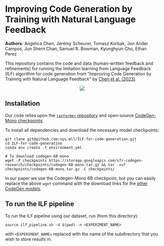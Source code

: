 # Improving Code Generation by Training with Natural Language Feedback
<b>Authors</b>: Angelica Chen, Jérémy Scheurer, Tomasz Korbak, Jon Ander Campos, Jun Shern Chan, Samuel R. Bowman, Kyunghyun Cho, Ethan Perez

This repository contains the code and data (human-written feedback and refinements) for running the Imitation learning from Language Feedback (ILF) algorithm 
for code generation from "Improving Code Generation by Training with Natural Language Feedback" by [Chen et al. (2023)](https://github.com/nyu-mll/ILF-for-code-generation/blob/main/ilf_for_code_gen.pdf).
<p align="center">
<img src=https://user-images.githubusercontent.com/72049239/228312658-e44fe06d-b1fd-4974-80d4-1e712c1051a3.png />
</p>

## Installation

Our code relies upon the [`jaxformer` repository](https://github.com/salesforce/jaxformer) and open-source [CodeGen-Mono checkpoints](https://github.com/salesforce/CodeGen).

To install all dependencies and download the necessary model checkpoints:
```{bash}
git clone git@github.com:nyu-mll/ILF-for-code-generation.git
cd ILF-for-code-generation
conda env create -f environment.yml

# To download codegen-6B-mono
wget -P checkpoints https://storage.googleapis.com/sfr-codegen-research/checkpoints/codegen-6B-mono.tar.gz && tar -xvf checkpoints/codegen-6B-mono.tar.gz -C checkpoints/

```

In our paper we use the Codegen-Mono 6B checkpoint, but you can easily replace the above `wget` command with the download links for the [other CodeGen models](https://github.com/salesforce/CodeGen#sampling-with-repository).

## To run the ILF pipeline
To run the ILF pipeline using our dataset, run (from this directory):
```{bash}
source ilf_pipeline.sh -d $(pwd) -n <EXPERIMENT_NAME>
```
with `<EXPERIMENT_NAME>` replaced with the name of the subdirectory that you wish to store results in.
